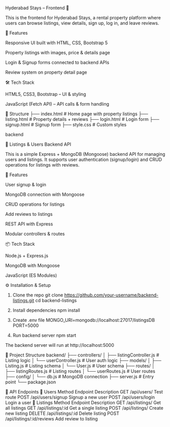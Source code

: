 Hyderabad Stays – Frontend 🏨

This is the frontend for Hyderabad Stays, a rental property platform where users can browse listings, view details, sign up, log in, and leave reviews.

🚀 Features

Responsive UI built with HTML, CSS, Bootstrap 5

Property listings with images, price & details page

Login & Signup forms connected to backend APIs

Review system on property detail page

🛠️ Tech Stack

HTML5, CSS3, Bootstrap – UI & styling

JavaScript (Fetch API) – API calls & form handling

📂 Structure
├── index.html     # Home page with property listings
├── listing.html   # Property details + reviews
├── login.html     # Login form
├── signup.html    # Signup form
├── style.css      # Custom styles

backend

🏡 Listings & Users Backend API

This is a simple Express + MongoDB (Mongoose) backend API for managing users and listings.
It supports user authentication (signup/login) and CRUD operations for listings with reviews.

🚀 Features

User signup & login

MongoDB connection with Mongoose

CRUD operations for listings

Add reviews to listings

REST API with Express

Modular controllers & routes

📦 Tech Stack

Node.js + Express.js

MongoDB with Mongoose

JavaScript (ES Modules)

⚙️ Installation & Setup
1. Clone the repo
git clone https://github.com/your-username/backend-listings.git
cd backend-listings

2. Install dependencies
npm install

3. Create .env file
MONGO_URI=mongodb://localhost:27017/listingsDB
PORT=5000

4. Run backend server
npm start


The backend server will run at http://localhost:5000

📂 Project Structure
backend/
├── controllers/
│   ├── listingController.js   # Listing logic
│   └── userController.js      # User auth logic
├── models/
│   ├── Listing.js             # Listing schema
│   └── User.js                # User schema
├── routes/
│   ├── listingRoutes.js       # Listing routes
│   └── userRoutes.js          # User routes
├── config/
│   └── db.js                  # MongoDB connection
├── server.js                  # Entry point
└── package.json

📌 API Endpoints
🔹 Users
Method	Endpoint	Description
GET	/api/users/	Test route
POST	/api/users/signup	Signup a new user
POST	/api/users/login	Login a user
🔹 Listings
Method	Endpoint	Description
GET	/api/listings/	Get all listings
GET	/api/listings/:id	Get a single listing
POST	/api/listings/	Create new listing
DELETE	/api/listings/:id	Delete listing
POST	/api/listings/:id/reviews	Add review to listing


